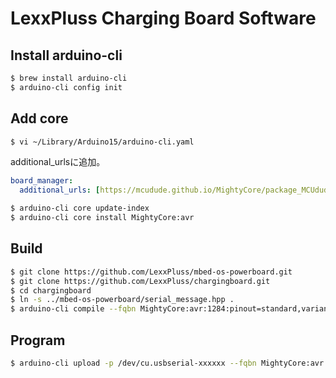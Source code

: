 # LexxPluss Charging Board Software

## Install arduino-cli

```bash
$ brew install arduino-cli
$ arduino-cli config init
```

## Add core

```bash
$ vi ~/Library/Arduino15/arduino-cli.yaml
```

additional_urlsに追加。

```yaml
board_manager:
  additional_urls: [https://mcudude.github.io/MightyCore/package_MCUdude_MightyCore_index.json]
```

```bash
$ arduino-cli core update-index
$ arduino-cli core install MightyCore:avr
```

## Build

```bash
$ git clone https://github.com/LexxPluss/mbed-os-powerboard.git
$ git clone https://github.com/LexxPluss/chargingboard.git
$ cd chargingboard
$ ln -s ../mbed-os-powerboard/serial_message.hpp .
$ arduino-cli compile --fqbn MightyCore:avr:1284:pinout=standard,variant=modelP,BOD=2v7,LTO=Os,clock=16MHz_external
```

## Program

```bash
$ arduino-cli upload -p /dev/cu.usbserial-xxxxxx --fqbn MightyCore:avr:1284:pinout=standard,variant=modelP,BOD=2v7,LTO=Os,clock=16MHz_external
```
